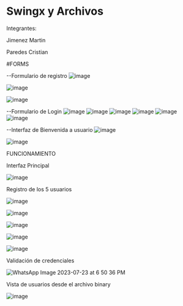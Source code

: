 # Swingx y Archivos

Integrantes:

Jimenez Martin 

Paredes Cristian


#FORMS


--Formulario de registro
![image](https://github.com/Cristiann-Paredes/LoginDeber/assets/117743846/13e2fb03-5f76-467e-acfa-caf05a9cd58b)

![image](https://github.com/Cristiann-Paredes/LoginDeber/assets/117743846/9495554f-e78c-4161-a140-3fbc2d96858c)

![image](https://github.com/Cristiann-Paredes/LoginDeber/assets/117743846/1c190578-e59e-4134-a5d8-04c796e5ee5e)


--Formulario de Login
![image](https://github.com/Cristiann-Paredes/LoginDeber/assets/117743846/c7fb1737-6e62-43dc-88b4-3e09f17575ce)
![image](https://github.com/Cristiann-Paredes/LoginDeber/assets/117743846/5fd5203b-281a-45c2-8a14-8fa799074cf3)
![image](https://github.com/Cristiann-Paredes/LoginDeber/assets/117743846/4ecb0cf5-2ec7-42bf-a9f2-505aad8eb8cc)
![image](https://github.com/Cristiann-Paredes/LoginDeber/assets/117743846/d467780e-1418-4f8a-b93a-372b35ec141f)
![image](https://github.com/Cristiann-Paredes/LoginDeber/assets/117743846/6d0d38ab-0ddd-4c8c-9078-da6961479b00)
![image](https://github.com/Cristiann-Paredes/LoginDeber/assets/117743846/05b8fa17-faca-4d61-92ff-04c517b4e5d9)


--Interfaz de Bienvenida a usuario
![image](https://github.com/Cristiann-Paredes/LoginDeber/assets/117743846/4d914cb2-00a0-4edc-9caa-380034516c40)

![image](https://github.com/Cristiann-Paredes/LoginDeber/assets/117743846/2c453ce0-32a1-4f92-b9e9-c36c5c1e0371)


FUNCIONAMIENTO


Interfaz Principal


![image](https://github.com/Cristiann-Paredes/LoginDeber/assets/117743846/1f6f9991-8fc2-464b-973c-53344ebf19d9)



Registro de los 5 usuarios


![image](https://github.com/Cristiann-Paredes/LoginDeber/assets/117743846/b15e5f49-d25f-48e5-8649-c2470c0006fc)


![image](https://github.com/Cristiann-Paredes/LoginDeber/assets/117743846/4df5a26d-6b22-40fb-a43c-9ea712816954)


![image](https://github.com/Cristiann-Paredes/LoginDeber/assets/117743846/94bfde64-bfbc-4561-b53a-2c28150f86be)


![image](https://github.com/Cristiann-Paredes/LoginDeber/assets/117743846/aeb0afc6-9ef5-43e9-b81a-83e0597821e5)


![image](https://github.com/Cristiann-Paredes/LoginDeber/assets/117743846/d2b16d8a-3706-406e-a439-7302cfd635bf)



Validación de credenciales


![WhatsApp Image 2023-07-23 at 6 50 36 PM](https://github.com/Cristiann-Paredes/LoginDeber/assets/117743846/54fc1948-6049-480e-8ffb-fd6c092acc8e)

Vista de usuarios desde el archivo binary


![image](https://github.com/Cristiann-Paredes/LoginDeber/assets/117743846/667afc13-c828-43f2-a0d9-76543cf390c0)



